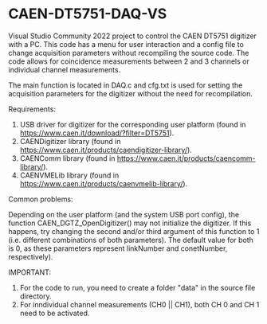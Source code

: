 # CAEN-DT5751-DAQ-VS
Visual Studio Community 2022 project to control the CAEN DT5751 digitizer with a PC. This code has a menu for user interaction and a config file to change acquisition parameters without recompiling the source code. The code allows for coincidence measurements between 2 and 3 channels or individual channel measurements.

The main function is located in DAQ.c and cfg.txt is used for setting the acquisition parameters for the digitizer without the need for recompilation. 

Requirements:

  1. USB driver for digitizer for the corresponding user platform (found in https://www.caen.it/download/?filter=DT5751).
  2. CAENDigitizer library (found in https://www.caen.it/products/caendigitizer-library/).
  3. CAENComm library (found in https://www.caen.it/products/caencomm-library/).
  4. CAENVMELib library (found in https://www.caen.it/products/caenvmelib-library/).

Common problems:

Depending on the user platform (and the system USB port config), the function CAEN_DGTZ_OpenDigitizer() may not initialize the digitizer. If this happens, try changing the second and/or third argument of this function to 1 (i.e. different combinations of both parameters). The default value for both is 0, as these parameters represent linkNumber and conetNumber, respectively).

IMPORTANT:

  1. For the code to run, you need to create a folder "data" in the source file directory.
  2. For inndividual channel measurements (CH0 || CH1), both CH 0 and CH 1 need to be activated.
